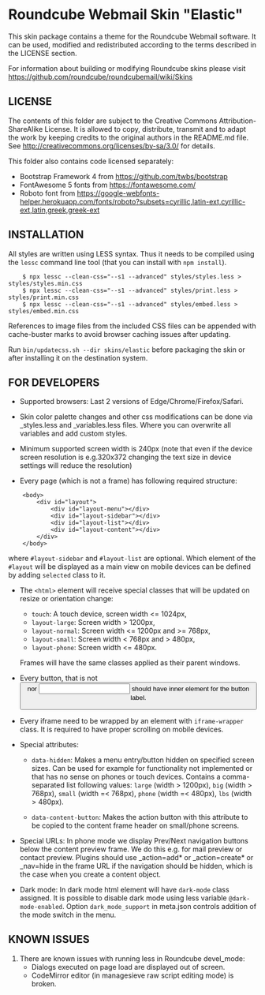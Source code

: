 Roundcube Webmail Skin "Elastic"
================================

This skin package contains a theme for the Roundcube Webmail
software. It can be used, modified and redistributed according to
the terms described in the LICENSE section.

For information about building or modifying Roundcube skins please visit
https://github.com/roundcube/roundcubemail/wiki/Skins


LICENSE
-------

The contents of this folder are subject to the Creative Commons
Attribution-ShareAlike License. It is allowed to copy, distribute,
transmit and to adapt the work by keeping credits to the original
authors in the README.md file.
See http://creativecommons.org/licenses/by-sa/3.0/ for details.

This folder also contains code licensed separately:
- Bootstrap Framework 4 from https://github.com/twbs/bootstrap
- FontAwesome 5 fonts from https://fontawesome.com/
- Roboto font from https://google-webfonts-helper.herokuapp.com/fonts/roboto?subsets=cyrillic,latin-ext,cyrillic-ext,latin,greek,greek-ext


INSTALLATION
------------

All styles are written using LESS syntax. Thus it needs to be compiled
using the `lessc` command line tool (that you can install with `npm install`).
```
    $ npx lessc --clean-css="--s1 --advanced" styles/styles.less > styles/styles.min.css
    $ npx lessc --clean-css="--s1 --advanced" styles/print.less > styles/print.min.css
    $ npx lessc --clean-css="--s1 --advanced" styles/embed.less > styles/embed.min.css
```

References to image files from the included CSS files can be appended
with cache-buster marks to avoid browser caching issues after updating.

Run `bin/updatecss.sh --dir skins/elastic` before packaging the skin
or after installing it on the destination system.


FOR DEVELOPERS
--------------

- Supported browsers: Last 2 versions of Edge/Chrome/Firefox/Safari.

- Skin color palette changes and other css modifications can be done
  via _styles.less and _variables.less files. Where you can overwrite all
  variables and add custom styles.

- Minimum supported screen width is 240px (note that even if the device screen
  resolution is e.g.320x372 changing the text size in device settings will reduce
  the resolution)

- Every page (which is not a frame) has following required structure:
```
    <body>
        <div id="layout">
            <div id="layout-menu"></div>
            <div id="layout-sidebar"></div>
            <div id="layout-list"></div>
            <div id="layout-content"></div>
        </div>
    </body>
```
  where `#layout-sidebar` and `#layout-list` are optional. Which element of the `#layout` will be displayed
  as a main view on mobile devices can be defined by adding `selected` class to it.

- The `<html>` element will receive special classes that will be updated on resize
  or orientation change:
    - `touch`: A touch device, screen width <= 1024px,
    - `layout-large`: Screen width > 1200px,
    - `layout-normal`: Screen width <= 1200px and >= 768px,
    - `layout-small`: Screen width < 768px and > 480px,
    - `layout-phone`: Screen width <= 480px.

  Frames will have the same classes applied as their parent windows.

- Every button, that is not <button> nor <input> should have inner <span class="inner"> element
  for the button label.

- Every iframe need to be wrapped by an element with `iframe-wrapper` class. It is
  required to have proper scrolling on mobile devices.

- Special attributes:
    - `data-hidden`: Makes a menu entry/button hidden on specified screen sizes.
      Can be used for example for functionality not implemented or that has no sense
      on phones or touch devices. Contains a comma-separated list following values:
      `large` (width > 1200px), `big` (width > 768px), `small` (width =< 768px),
      `phone` (width =< 480px), `lbs` (width > 480px).

    - `data-content-button`: Makes the action button with this attribute to be copied
      to the content frame header on small/phone screens.

- Special URLs:
    In phone mode we display Prev/Next navigation buttons below the content preview
    frame. We do this e.g. for mail preview or contact preview. Plugins should use
    _action=add* or _action=create* or _nav=hide in the frame URL if the navigation
    should be hidden, which is the case when you create a content object.

- Dark mode:
    In dark mode html element will have `dark-mode` class assigned.
    It is possible to disable dark mode using less variable `@dark-mode-enabled`.
    Option `dark_mode_support` in meta.json controls addition of the mode switch in the menu.


KNOWN ISSUES
------------

1. There are known issues with running less in Roundcube devel_mode:
    - Dialogs executed on page load are displayed out of screen.
    - CodeMirror editor (in managesieve raw script editing mode) is broken.
